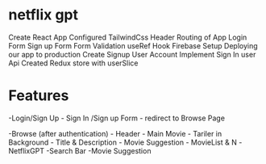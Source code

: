 # netflix gpt

Create React App
Configured TailwindCss
Header
Routing of App
Login Form
Sign up Form
Form Validation
useRef Hook
Firebase Setup
Deploying our app to production
Create Signup User Account
Implement Sign In user Api
Created Redux store with userSlice

# Features

-Login/Sign Up 
    - Sign In /Sign up Form
    - redirect to Browse Page

-Browse (after authentication)
    - Header
    - Main Movie
        - Tariler in Background
        - Title & Description
        - Movie Suggestion
            - MovieList & N
-NetflixGPT
    -Search Bar
    -Movie Suggestion

